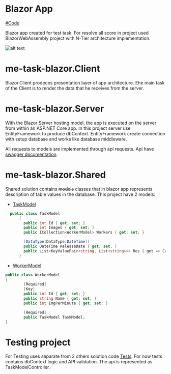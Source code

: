 # Blazor App
[#Code](../me-task-blazor/me-task-blazor/)

Blazor app created for test task. For resolve all score in project used BlazorWebAssembly project with N-Tier architecture implementation.<br>

![alt text](https://christofsenn.gallerycdn.vsassets.io/extensions/christofsenn/n-tierentityframeworkvs2015/1.9/1482142300425/96004/1/context.png)

# me-task-blazor.Client
Blazor.Client prodeces presentation layer of app architecture. Еhe main task of the Сlient is to render the data that he receives from the server.


# me-task-blazor.Server
With the Blazor Server hosting model, the app is executed on the server from within an ASP.NET Core app.
In this project server use EntityFramework to produce dbContext. EntityFramework create connection with setup database and works like database middleware.

All requests to models are implemented through api requests. Api have [swagger documentation](../docs/api-doc.json).

# me-task-blazor.Shared

Shared solution contains ~~models~~ classes that in blazor app represents description of table values ​​in the database.
This project have 2 models:

- [TaskModel](../me-task-blazor/me-task-blazor/Shared/TaskModel.cs)
```cs
  public class TaskModel
      {
        public int Id { get; set; }
        public int Images { get; set; }
        public ICollection<WorkerModel> Workers { get; set; }

        [DataType(DataType.DateTime)]
        public DateTime ReleaseDate { get; set; }
        public List<KeyValuePair<string, List<string>>> Res { get => Calculate(); }
      }
```

- [WorkerModel](../me-task-blazor/me-task-blazor/Shared/WorkerModel.cs)
```cs
public class WorkerModel
{
        [Required]
        [Key]
        public int Id { get; set; }
        public string Name { get; set; }
        public int ImgPerMinute { get; set; }

        [Required]
        public TaskModel TaskModel;
}
```



# Testing project

For Testing uses separate from 2 others solution code [Tests](../me-task-blazor/Tests). For now tests contains
dbContext logic and API validation. The api is represented as TaskModelController.
